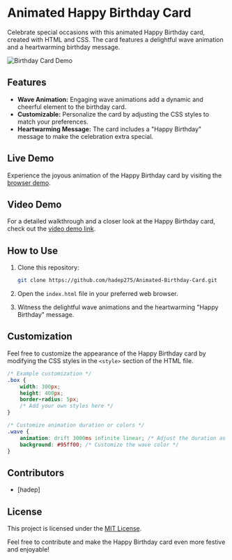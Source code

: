 # Animated Happy Birthday Card

Celebrate special occasions with this animated Happy Birthday card, created with HTML and CSS. The card features a delightful wave animation and a heartwarming birthday message.

![Birthday Card Demo](demo/birthday-card-demo.gif)

## Features

- **Wave Animation:** Engaging wave animations add a dynamic and cheerful element to the birthday card.
- **Customizable:** Personalize the card by adjusting the CSS styles to match your preferences.
- **Heartwarming Message:** The card includes a "Happy Birthday" message to make the celebration extra special.

## Live Demo

Experience the joyous animation of the Happy Birthday card by visiting the [browser demo](#).

## Video Demo

For a detailed walkthrough and a closer look at the Happy Birthday card, check out the [video demo link](#).

## How to Use

1. Clone this repository:

    ```bash
    git clone https://github.com/hadep275/Animated-Birthday-Card.git
    ```

2. Open the `index.html` file in your preferred web browser.

3. Witness the delightful wave animations and the heartwarming "Happy Birthday" message.

## Customization

Feel free to customize the appearance of the Happy Birthday card by modifying the CSS styles in the `<style>` section of the HTML file.

```css
/* Example customization */
.box {
    width: 300px;
    height: 400px;
    border-radius: 5px;
    /* Add your own styles here */
}

/* Customize animation duration or colors */
.wave {
    animation: drift 3000ms infinite linear; /* Adjust the duration as needed */
    background: #95ff00; /* Customize the wave color */
}
```

## Contributors

- [hadep]

## License

This project is licensed under the [MIT License](LICENSE).

Feel free to contribute and make the Happy Birthday card even more festive and enjoyable!
